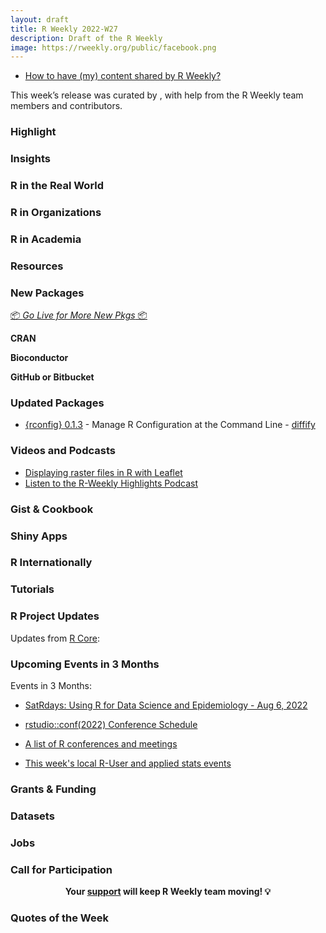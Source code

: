 ```yaml
---
layout: draft
title: R Weekly 2022-W27
description: Draft of the R Weekly
image: https://rweekly.org/public/facebook.png
---
```



+ [How to have (my) content shared by R Weekly?](https://github.com/rweekly/rweekly.org#how-to-have-my-content-shared-by-r-weekly)

This week’s release was curated by [](), with help from the R Weekly team members and contributors.

###  Highlight



### Insights



### R in the Real World



###  R in Organizations



###  R in Academia



###  Resources



###  New Packages

<p class="added-hostname"><a href="https://rweekly.org/live" target="_blank" class="externalLink">📦 <i>Go Live for More New Pkgs</i> 📦</a></p>

**CRAN**



**Bioconductor**



**GitHub or Bitbucket**



### Updated Packages


* [{rconfig} 0.1.3](https://CRAN.R-project.org/package=rconfig) - Manage R Configuration at the Command Line - [diffify](https://diffify.com/R/rconfig)

###  Videos and Podcasts

* [Displaying raster files in R with Leaflet](https://yegrug.github.io/meetups/2022-06-23/)
* [Listen to the R-Weekly Highlights Podcast](https://rweekly.fireside.fm/)

### Gist & Cookbook



### Shiny Apps



### R Internationally



###  Tutorials



<!--<div class="post-more-begin></div><div class="post-more-end"></div>-->

###  R Project Updates

Updates from [R Core](http://developer.r-project.org/blosxom.cgi/R-devel/NEWS):


###  Upcoming Events in 3 Months

Events in 3 Months:

+ [SatRdays: Using R for Data Science and Epidemiology - Aug 6, 2022](https://www.r-consortium.org/events/2022/06/20/francophone-satrday-conference-coming-soon-save-the-date)

+ [rstudio::conf(2022) Conference Schedule](https://www.rstudio.com/blog/rstudio-2022-conf-schedule/)

+ [A list of R conferences and meetings](https://jumpingrivers.github.io/meetingsR/events.html)

+ [This week's local R-User and applied stats events](https://community.rstudio.com/c/irl)

### Grants & Funding


### Datasets

### Jobs



###  Call for Participation



<p class="hide-support added-hostname support-rweekly" style="text-align: center;font-weight: bold;">Your <a class="non-visited externalLink" href="https://www.patreon.com/rweekly" onclick="pas(this)">support</a> will keep R Weekly team moving! 💡</p>

###  Quotes of the Week


